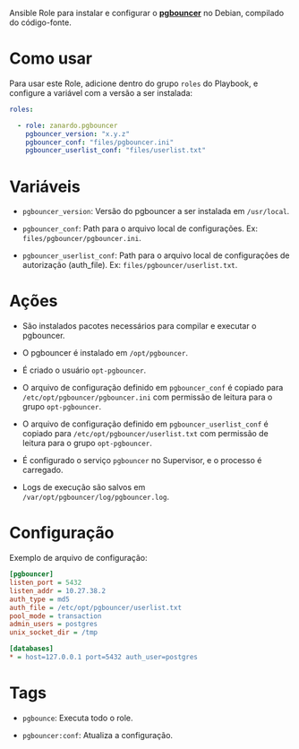 Ansible Role para instalar e configurar o
**[pgbouncer](https://pgbouncer.github.io/)** no Debian, compilado do
código-fonte.

# Como usar

Para usar este Role, adicione dentro do grupo `roles` do Playbook, e configure
a variável com a versão a ser instalada:

````yaml
roles:

  - role: zanardo.pgbouncer
  	pgbouncer_version: "x.y.z"
	pgbouncer_conf: "files/pgbouncer.ini"
	pgbouncer_userlist_conf: "files/userlist.txt"
````

# Variáveis

- `pgbouncer_version`: Versão do pgbouncer a ser instalada em `/usr/local`.

- `pgbouncer_conf`: Path para o arquivo local de configurações. Ex:
  `files/pgbouncer/pgbouncer.ini`.

- `pgbouncer_userlist_conf`: Path para o arquivo local de configurações de
  autorização (auth_file). Ex: `files/pgbouncer/userlist.txt`.

# Ações

- São instalados pacotes necessários para compilar e executar o pgbouncer.

- O pgbouncer é instalado em `/opt/pgbouncer`.

- É criado o usuário `opt-pgbouncer`.

- O arquivo de configuração definido em `pgbouncer_conf` é copiado para
  `/etc/opt/pgbouncer/pgbouncer.ini` com permissão de leitura para o grupo
  `opt-pgbouncer`.

- O arquivo de configuração definido em `pgbouncer_userlist_conf` é copiado
  para `/etc/opt/pgbouncer/userlist.txt` com permissão de leitura para o grupo
  `opt-pgbouncer`.

- É configurado o serviço `pgbouncer` no Supervisor, e o processo é carregado.

- Logs de execução são salvos em `/var/opt/pgbouncer/log/pgbouncer.log`.

# Configuração

Exemplo de arquivo de configuração:

```ini
[pgbouncer]
listen_port = 5432
listen_addr = 10.27.38.2
auth_type = md5
auth_file = /etc/opt/pgbouncer/userlist.txt
pool_mode = transaction
admin_users = postgres
unix_socket_dir = /tmp

[databases]
* = host=127.0.0.1 port=5432 auth_user=postgres
```

# Tags

- `pgbounce`: Executa todo o role.

- `pgbouncer:conf`: Atualiza a configuração.
